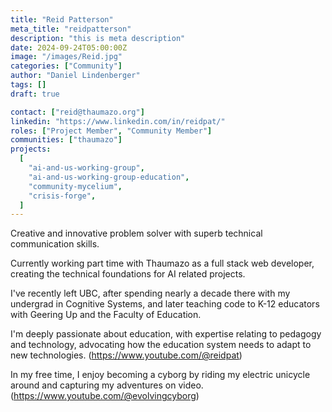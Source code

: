 ```yaml
---
title: "Reid Patterson"
meta_title: "reidpatterson"
description: "this is meta description"
date: 2024-09-24T05:00:00Z
image: "/images/Reid.jpg"
categories: ["Community"]
author: "Daniel Lindenberger"
tags: []
draft: true

contact: ["reid@thaumazo.org"]
linkedin: "https://www.linkedin.com/in/reidpat/"
roles: ["Project Member", "Community Member"]
communities: ["thaumazo"]
projects:
  [
    "ai-and-us-working-group",
    "ai-and-us-working-group-education",
    "community-mycelium",
    "crisis-forge",
  ]
---
```


Creative and innovative problem solver with superb technical communication skills.

Currently working part time with Thaumazo as a full stack web developer, creating the technical foundations for AI related projects.

I've recently left UBC, after spending nearly a decade there with my undergrad in Cognitive Systems, and later teaching code to K-12 educators with Geering Up and the Faculty of Education.

I'm deeply passionate about education, with expertise relating to pedagogy and technology, advocating how the education system needs to adapt to new technologies. (https://www.youtube.com/@reidpat)

In my free time, I enjoy becoming a cyborg by riding my electric unicycle around and capturing my adventures on video. (https://www.youtube.com/@evolvingcyborg)
